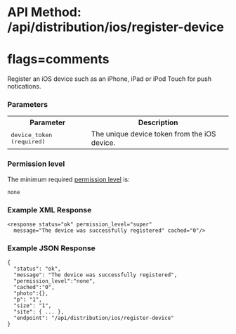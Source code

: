 # API Method: /api/distribution/ios/register-device
# flags=comments

Register an iOS device such as an iPhone, iPad or iPod Touch for push notications.

### Parameters

<table class="pretty">
  <tr><th>Parameter</th><th>Description</th></tr>

  <tr>
    <td>
      <tt>device_token (required)</tt> 
    </td>
    <td>
      The unique device token from the iOS device.
    </td>
  </tr>
</table>



### Permission level 

The minimum required [permission level](index#permission-level) is:

    none


### Example XML Response

    <response status="ok" permission_level="super" 
      message="The device was successfully registered" cached="0"/>

### Example JSON Response

    {
      "status": "ok", 
      "message": "The device was successfully registered",
      "permission_level":"none",
      "cached":"0",
      "photo":{},
      "p": "1",
      "size": "1",
      "site": { ... },
      "endpoint": "/api/distribution/ios/register-device"
    }
